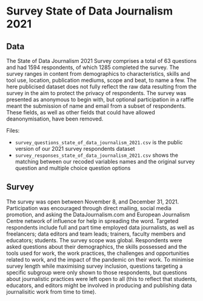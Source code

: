 # Survey State of Data Journalism 2021

## Data

The State of Data Journalism 2021 Survey comprises a total of 63 questions and had 1594 respondents, of which 1285 completed the survey. The survey ranges in content from demographics to characteristics, skills and tool use, location, publication mediums, scope and beat, to name a few.
The here publicised dataset does not fully reflect the raw data resulting from the survey in the aim to protect the privacy of respondents. The survey was presented as anonymous to begin with, but optional participation in a raffle meant the submission of name and email from a subset of respondents. These fields, as well as other fields that could have allowed deanonymisation, have been removed. 

Files:
- `survey_questions_state_of_data_journalism_2021.csv` is the public version of our 2021 survey respondents dataset
- `survey_responses_state_of_data_journalism_2021.csv` shows the matching between our recoded variables names and the original survey question and multiple choice question options


## Survey 

The survey was open between November 8, and December 31, 2021. Participation was encouraged through direct mailing, social media promotion, and asking the DataJournalism.com and European Journalism Centre network of influence for help in spreading the word. Targeted respondents include full and part time employed data journalists, as well as freelancers; data editors and team leads; trainers, faculty members and educators; students. The survey scope was global. Respondents were asked questions about their demographics, the skills possessed and the tools used for work, the work practices, the challenges and opportunities related to work, and the impact of the pandemic on their work. To minimise survey length while maximising survey inclusion, questions targeting a specific subgroup were only shown to those respondents, but questions about journalistic practices were left open to all (this to reflect that students, educators, and editors might be involved in producing and publishing data journalisitic work from time to time). 
